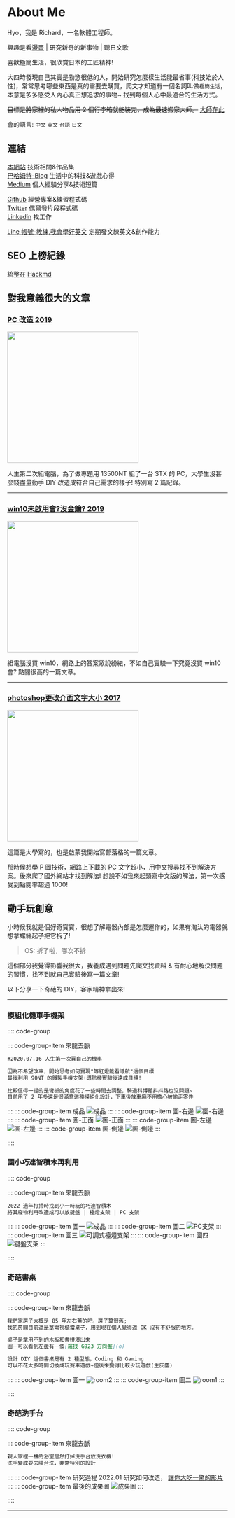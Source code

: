 # About Me <i class="fa fa-github"></i>

Hyo，我是 Richard，一名軟體工程師。

興趣是看[漫畫](https://home.gamer.com.tw/artwork.php?sn=4467794) | 研究新奇的新事物 | 聽日文歌

喜歡極簡生活，很欣賞日本的工匠精神!

大四時發現自己其實是物慾很低的人，開始研究怎麼樣生活能最省事(科技始於人性)，常常思考哪些東西是真的需要去購買，爬文才知道有一個名詞叫做`極簡生活`，本意是多多感受人內心真正想追求的事物~ 找到每個人心中最適合的生活方式。

~~目標是將家裡的私人物品用 2 個行李箱就能裝完，成為最速搬家大師。~~ [大師在此](https://youtu.be/xY-G3KjKgAA)

會的語言: `中文` `英文` `台語` `日文`

<!-- [# 文件~~~](https://v2.vuepress.vuejs.org/reference/default-theme/config.html#basic-config) -->

## 連結

[本網站](https://dpes8693.github.io/blog-vuepress/) 技術相關&作品集<br/>
[巴哈姆特-Blog](https://home.gamer.com.tw/creation.php?owner=dpes5407) 生活中的科技&遊戲心得<br/>
[Medium](https://dpes5407.medium.com/) 個人經驗分享&技術短篇<br/>

[Github](https://github.com/dpes8693) 經營專案&練習程式碼<br/>
[Twitter](https://twitter.com/dpes5407) 偶爾發片段程式碼<br/>
[Linkedin](https://www.linkedin.com/in/dpes8693/) 找工作<br/>

[Line 帳號-教練,我會學好英文](https://line.me/ti/p/~@318kpenv) 定期發文練英文&創作能力<br/>

## SEO 上榜紀錄

統整在 [Hackmd](https://hackmd.io/@dpes5407/rkeh0S4AO)

## 對我意義很大的文章

<a href="https://home.gamer.com.tw/artwork.php?sn=4247876">
<h3>PC 改造 2019</h3>
<img src="https://truth.bahamut.com.tw/s01/201906/d2d792573d9f2565b80a7816b64262f1.JPG" width="300">
</a>

人生第二次組電腦，為了做專題用 13500NT 組了一台 STX 的 PC，大學生沒甚麼錢盡量動手 DIY 改造成符合自己需求的樣子! 特別寫 2 篇記錄。

---

<a href="https://home.gamer.com.tw/artwork.php?sn=4427579">
<h3>win10未啟用會?沒金鑰? 2019</h3>
<img src="https://truth.bahamut.com.tw/s01/201901/b161311edad3ca6333a1da62d7a44aec.JPG" width="300">
</a>

組電腦沒買 win10，網路上的答案眾說紛紜，不如自己實驗一下究竟沒買 win10 會? 點閱很高的一篇文章。

---

<a href="https://home.gamer.com.tw/artwork.php?sn=3632364">
<h3>photoshop更改介面文字大小 2017</h3>
<img src="https://truth.bahamut.com.tw/s01/201707/7fec13dfca4fb4c024ffdcf342e3b305.JPG" width="300">
</a>

這篇是大學寫的，也是啟蒙我開始寫部落格的一篇文章。

那時候想學 P 圖技術，網路上下載的 PC 文字超小，用中文搜尋找不到解決方案。後來爬了國外網站才找到解法! 想說不如我來起頭寫中文版的解法，第一次感受到點閱率超過 1000!

## 動手玩創意

小時候我就是個好奇寶寶，很想了解電器內部是怎麼運作的，如果有淘汰的電器就想拿螺絲起子把它拆了!

> OS: 拆了啦，哪次不拆

這個部分我覺得影響我很大，我養成遇到問題先爬文找資料 & 有耐心地解決問題的習慣，找不到就自己實驗後寫一篇文章!

以下分享一下奇葩的 DIY，客家精神拿出來!

---

### 模組化機車手機架

:::: code-group

::: code-group-item 來龍去脈

```md
#2020.07.16 人生第一次買自己的機車

因為不希望改車，開始思考如何實現"等紅燈能看導航"這個目標
最後利用 90NT 的鐵製手機支架+導航機實驗後達成目標!

比較值得一提的是彎折的角度花了一些時間去調整，騎過科博館抖抖路也沒問題~
目前用了 2 年多還是很滿意這種模組化設計，下車後放車廂不用擔心被偷走零件
```

:::
::: code-group-item 成品
![成品](https://drive.google.com/uc?export=download&id=11Ddmi_RRp92s5hTvmC2HuSAkoHisxPVw)
:::
::: code-group-item 圖-右邊
![圖-右邊](https://drive.google.com/uc?export=download&id=19t8h_-YH_IFUR7eAPKA-St0rYX3fkkUc)
:::
::: code-group-item 圖-正面
![圖-正面](https://drive.google.com/uc?export=download&id=1DMMqFOS0ZI0jQsYmKVUh22z860mWD3fJ)
:::
::: code-group-item 圖-左邊
![圖-左邊](https://drive.google.com/uc?export=download&id=1U8agvxzfLiHsCW_ws_QzdLnZiOdPxd_o)
:::
::: code-group-item 圖-側邊
![圖-側邊](https://drive.google.com/uc?export=download&id=1s8j1LxskGMuR1w5w6BeVgKXDZF0b0MF8)
:::

::::

### 國小巧連智積木再利用

:::: code-group

::: code-group-item 來龍去脈

```md
2022 過年打掃時找到小一時玩的巧連智積木
將其廢物利用改造成可以放鍵盤 | 檯燈支架 | PC 支架
```

:::
::: code-group-item 圖一
![成品](https://drive.google.com/uc?export=download&id=1Cjj3_kUes5_kJZ72WKCBTBooMrHUrJIS)
:::
::: code-group-item 圖二
![PC支架](https://drive.google.com/uc?export=download&id=1hG6SlnlS1xjJ1jaHDfP5p-T1zxobQsdx)
:::
::: code-group-item 圖三
![可調式檯燈支架](https://drive.google.com/uc?export=download&id=11vI3SNLaacBTPlgxzCmU0LeNLSUqzl_f)
:::
::: code-group-item 圖四
![鍵盤支架](https://drive.google.com/uc?export=download&id=1VAJvJgYJwq22GXnPVpoDvErUXk-efVSU)
:::

::::

### 奇葩書桌

:::: code-group

::: code-group-item 來龍去脈

```md
我們家房子大概是 85 年左右蓋的吧，房子算很舊;
我的房間目前還是拿電視櫃當桌子，用到現在個人覺得還 OK 沒有不舒服的地方。

桌子是拿用不到的木板和書拼湊出來
圖一可以看到左邊有一個[羅技 G923 方向盤](o)

設計 DIY 這個書桌是有 2 種型態，Coding 和 Gaming
可以不花太多時間切換成玩賽車遊戲~但後來變得比較少玩遊戲(生灰塵)
```

:::
::: code-group-item 圖一
![room2](https://drive.google.com/uc?export=download&id=1hcAbrD6v-EZjON49tAZZ9E-XSMsTCRF1)
:::
::: code-group-item 圖二
![room1](https://drive.google.com/uc?export=download&id=1XI1oa3gl6GGsbSLkr_HcDx8ISUWfoLQg)
:::

::::

### 奇葩洗手台

:::: code-group

::: code-group-item 來龍去脈

```md
親人家裡一樓的浴室居然打掉洗手台放洗衣機!
洗手變成要去陽台洗，非常特別的設計
```

:::
::: code-group-item 研究過程
2022.01 研究如何改造，
[讓你大吃一驚的影片](https://youtube.com/shorts/x35r2quSVwE?feature=share)
:::
::: code-group-item 最後的成果圖
![成果圖](https://drive.google.com/uc?export=download&id=1fdUweCDobbJz21_OuHn88-PVxr3bFwdU)
:::

::::

---
